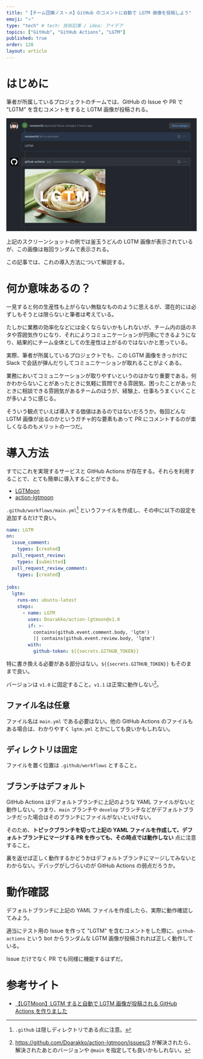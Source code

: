 ```yaml
---
title: "【チーム団欒ノスヽメ】GitHub のコメントに自動で LGTM 画像を投稿しよう"
emoji: "⭐️"
type: "tech" # tech: 技術記事 / idea: アイデア
topics: ["GitHub", "GitHub Actions", "LGTM"]
published: true
order: 128
layout: article
---
```


# はじめに
筆者が所属しているプロジェクトのチームでは、GitHub の Issue や PR で "LGTM" を含むコメントをすると LGTM 画像が投稿される。

![](https://raw.githubusercontent.com/noraworld/developers-blog-media-ja/master/lgtm-github-actions/Screen%20Shot%202022-03-08%20at%2021.46.27.png)

上記のスクリーンショットの例では釜玉うどんの LGTM 画像が表示されているが、この画像は毎回ランダムで表示される。

この記事では、これの導入方法について解説する。



# 何か意味あるの？
一見すると何の生産性も上がらない無駄なもののように思えるが、潜在的には必ずしもそうとは限らないと筆者は考えている。

たしかに業務の効率化などには全くならないかもしれないが、チーム内の話のネタや雰囲気作りになり、それによりコミュニケーションが円滑にできるようになり、結果的にチーム全体としての生産性は上がるのではないかと思っている。

実際、筆者が所属しているプロジェクトでも、この LGTM 画像をきっかけに Slack で会話が弾んだりしてコミュニケーションが取れることがよくある。

業務においてコミュニケーションが取りやすいというのはかなり重要である。何かわからないことがあったときに気軽に質問できる雰囲気、困ったことがあったときに相談できる雰囲気があるチームのほうが、経験上、仕事もうまくいくことが多いように感じる。

そういう観点でいえば導入する価値はあるのではないだろうか。毎回どんな LGTM 画像が出るのかというガチャ的な要素もあって PR にコメントするのが楽しくなるのもメリットの一つだ。



# 導入方法
すでにこれを実現するサービスと GitHub Actions が存在する。それらを利用することで、とても簡単に導入することができる。

* [LGTMoon](https://lgtmoon.dev)
* [action-lgtmoon](https://github.com/Doarakko/action-lgtmoon)

`.github/workflows/main.yml`[^1] というファイルを作成し、その中に以下の設定を追加するだけで良い。

[^1]: `.github` は隠しディレクトリである点に注意。

```yml:.github/workflows/main.yml
name: LGTM
on:
  issue_comment:
    types: [created]
  pull_request_review:
    types: [submitted]
  pull_request_review_comment:
    types: [created]

jobs:
  lgtm:
    runs-on: ubuntu-latest
    steps:
      - name: LGTM
        uses: Doarakko/action-lgtmoon@v1.0
        if: >-
          contains(github.event.comment.body, 'lgtm')
          || contains(github.event.review.body, 'lgtm')
        with:
          github-token: ${{secrets.GITHUB_TOKEN}}
```

特に書き換える必要がある部分はない。`${{secrets.GITHUB_TOKEN}}` もそのままで良い。

バージョンは `v1.0` に固定すること。`v1.1` は正常に動作しない[^2]。

[^2]: https://github.com/Doarakko/action-lgtmoon/issues/3 が解決されたら、解決されたあとのバージョンや `@main` を指定しても良いかもしれない。

## ファイル名は任意
ファイル名は `main.yml` である必要はない。他の GitHub Actions のファイルもある場合は、わかりやすく `lgtm.yml` とかにしても良いかもしれない。

## ディレクトリは固定
ファイルを置く位置は `.github/workflows` とすること。

## ブランチはデフォルト
GitHub Actions はデフォルトブランチに上記のような YAML ファイルがないと動作しない。つまり、`main` ブランチや `develop` ブランチなどがデフォルトブランチだった場合はそのブランチにファイルがないといけない。

そのため、**トピックブランチを切って上記の YAML ファイルを作成して、デフォルトブランチにマージする PR を作っても、その時点では動作しない** 点に注意すること。

裏を返せば正しく動作するかどうかはデフォルトブランチにマージしてみないとわからない。デバッグがしづらいのが GitHub Actions の弱点だろうか。



# 動作確認
デフォルトブランチに上記の YAML ファイルを作成したら、実際に動作確認してみよう。

適当にテスト用の Issue を作って "LGTM" を含むコメントをした際に、`github-actions` という bot からランダムな LGTM 画像が投稿されれば正しく動作している。

Issue だけでなく PR でも同様に機能するはずだ。



# 参考サイト
* [【LGTMoon】LGTM すると自動で LGTM 画像が投稿される GitHub Actions を作りました](https://zenn.dev/peperoncicicino/articles/f92bfc548d7b72)

